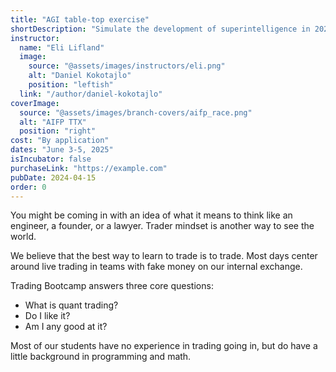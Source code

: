 ```yaml
---
title: "AGI table-top exercise"
shortDescription: "Simulate the development of superintelligence in 2027"
instructor:
  name: "Eli Lifland"
  image:
    source: "@assets/images/instructors/eli.png"
    alt: "Daniel Kokotajlo"
    position: "leftish"
  link: "/author/daniel-kokotajlo"
coverImage:
  source: "@assets/images/branch-covers/aifp_race.png"
  alt: "AIFP TTX"
  position: "right"
cost: "By application"
dates: "June 3-5, 2025"
isIncubator: false
purchaseLink: "https://example.com"
pubDate: 2024-04-15
order: 0
---
```


You might be coming in with an idea of what it means to think like an engineer, a founder, or a lawyer. Trader mindset is another way to see the world.

We believe that the best way to learn to trade is to trade. Most days center around live trading in teams with fake money on our internal exchange.

Trading Bootcamp answers three core questions:

- What is quant trading?
- Do I like it?
- Am I any good at it?

Most of our students have no experience in trading going in, but do have a little background in programming and math.
